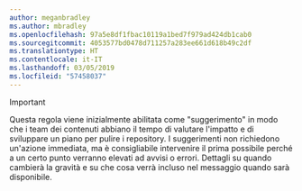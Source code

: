```yaml
---
author: meganbradley
ms.author: mbradley
ms.openlocfilehash: 97a5e8df1fbac10119a1bed7f979ad424db1cab0
ms.sourcegitcommit: 4053577bd0478d711257a283ee661d618b49c2df
ms.translationtype: HT
ms.contentlocale: it-IT
ms.lasthandoff: 03/05/2019
ms.locfileid: "57458037"
---
```

> [!IMPORTANT]
> Questa regola viene inizialmente abilitata come "suggerimento" in modo che i team dei contenuti abbiano il tempo di valutare l'impatto e di sviluppare un piano per pulire i repository. I suggerimenti non richiedono un'azione immediata, ma è consigliabile intervenire il prima possibile perché a un certo punto verranno elevati ad avvisi o errori. Dettagli su quando cambierà la gravità e su che cosa verrà incluso nel messaggio quando sarà disponibile.